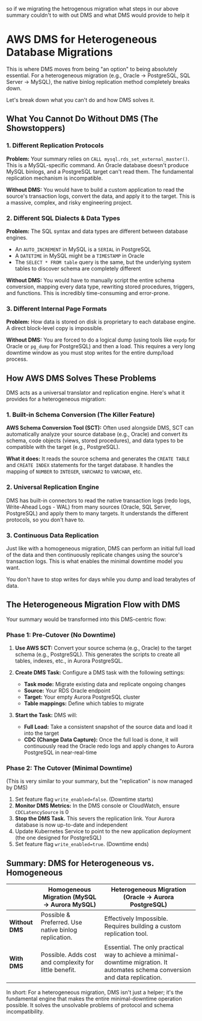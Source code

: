 so if we migrating the hetrogenous migration what steps in our above summary couldn't to with out DMS
and what DMS would provide to help it

# AWS DMS for Heterogeneous Database Migrations

This is where DMS moves from being "an option" to being absolutely essential. For a heterogeneous migration (e.g., Oracle → PostgreSQL, SQL Server → MySQL), the native binlog replication method completely breaks down.

Let's break down what you can't do and how DMS solves it.

## What You Cannot Do Without DMS (The Showstoppers)

### 1. Different Replication Protocols

**Problem:** Your summary relies on `CALL mysql.rds_set_external_master()`. This is a MySQL-specific command. An Oracle database doesn't produce MySQL binlogs, and a PostgreSQL target can't read them. The fundamental replication mechanism is incompatible.

**Without DMS:** You would have to build a custom application to read the source's transaction logs, convert the data, and apply it to the target. This is a massive, complex, and risky engineering project.

### 2. Different SQL Dialects & Data Types

**Problem:** The SQL syntax and data types are different between database engines.

- An `AUTO_INCREMENT` in MySQL is a `SERIAL` in PostgreSQL
- A `DATETIME` in MySQL might be a `TIMESTAMP` in Oracle
- The `SELECT * FROM table` query is the same, but the underlying system tables to discover schema are completely different

**Without DMS:** You would have to manually script the entire schema conversion, mapping every data type, rewriting stored procedures, triggers, and functions. This is incredibly time-consuming and error-prone.

### 3. Different Internal Page Formats

**Problem:** How data is stored on disk is proprietary to each database engine. A direct block-level copy is impossible.

**Without DMS:** You are forced to do a logical dump (using tools like `expdp` for Oracle or `pg_dump` for PostgreSQL) and then a load. This requires a very long downtime window as you must stop writes for the entire dump/load process.

## How AWS DMS Solves These Problems

DMS acts as a universal translator and replication engine. Here's what it provides for a heterogeneous migration:

### 1. Built-in Schema Conversion (The Killer Feature)

**AWS Schema Conversion Tool (SCT):** Often used alongside DMS, SCT can automatically analyze your source database (e.g., Oracle) and convert its schema, code objects (views, stored procedures), and data types to be compatible with the target (e.g., PostgreSQL).

**What it does:** It reads the source schema and generates the `CREATE TABLE` and `CREATE INDEX` statements for the target database. It handles the mapping of `NUMBER` to `INTEGER`, `VARCHAR2` to `VARCHAR`, etc.

### 2. Universal Replication Engine

DMS has built-in connectors to read the native transaction logs (redo logs, Write-Ahead Logs - WAL) from many sources (Oracle, SQL Server, PostgreSQL) and apply them to many targets. It understands the different protocols, so you don't have to.

### 3. Continuous Data Replication

Just like with a homogeneous migration, DMS can perform an initial full load of the data and then continuously replicate changes using the source's transaction logs. This is what enables the minimal downtime model you want.

You don't have to stop writes for days while you dump and load terabytes of data.

## The Heterogeneous Migration Flow with DMS

Your summary would be transformed into this DMS-centric flow:

### Phase 1: Pre-Cutover (No Downtime)

1. **Use AWS SCT:** Convert your source schema (e.g., Oracle) to the target schema (e.g., PostgreSQL). This generates the scripts to create all tables, indexes, etc., in Aurora PostgreSQL.

2. **Create DMS Task:** Configure a DMS task with the following settings:
   - **Task mode:** Migrate existing data and replicate ongoing changes
   - **Source:** Your RDS Oracle endpoint
   - **Target:** Your empty Aurora PostgreSQL cluster
   - **Table mappings:** Define which tables to migrate

3. **Start the Task:** DMS will:
   - **Full Load:** Take a consistent snapshot of the source data and load it into the target
   - **CDC (Change Data Capture):** Once the full load is done, it will continuously read the Oracle redo logs and apply changes to Aurora PostgreSQL in near-real-time

### Phase 2: The Cutover (Minimal Downtime)

(This is very similar to your summary, but the "replication" is now managed by DMS)

1. Set feature flag `write_enabled=false`. (Downtime starts)
2. **Monitor DMS Metrics:** In the DMS console or CloudWatch, ensure `CDCLatencySource` is 0
3. **Stop the DMS Task.** This severs the replication link. Your Aurora database is now up-to-date and independent
4. Update Kubernetes Service to point to the new application deployment (the one designed for PostgreSQL)
5. Set feature flag `write_enabled=true`. (Downtime ends)

## Summary: DMS for Heterogeneous vs. Homogeneous

| | **Homogeneous Migration** (MySQL → Aurora MySQL) | **Heterogeneous Migration** (Oracle → Aurora PostgreSQL) |
|---|---|---|
| **Without DMS** | Possible & Preferred. Use native binlog replication. | Effectively Impossible. Requires building a custom replication tool. |
| **With DMS** | Possible. Adds cost and complexity for little benefit. | Essential. The only practical way to achieve a minimal-downtime migration. It automates schema conversion and data replication. |

In short: For a heterogeneous migration, DMS isn't just a helper; it's the fundamental engine that makes the entire minimal-downtime operation possible. It solves the unsolvable problems of protocol and schema incompatibility.